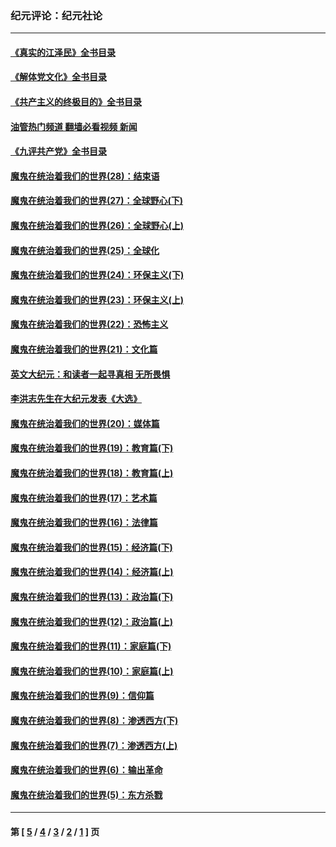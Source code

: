 ### 纪元评论：纪元社论
---
#### [《真实的江泽民》全书目录](../../pages/nsc422/n13721399.md?12170330) 
#### [《解体党文化》全书目录](../../pages/nsc422/n13721157.md?12170330) 
#### [《共产主义的终极目的》全书目录](../../pages/nsc422/n13721048.md?12170330) 
#### [油管热门频道 翻墙必看视频 新闻](ok?12170330)
#### [《九评共产党》全书目录](../../pages/nsc422/n13708085.md?12170330) 
#### [魔鬼在统治着我们的世界(28)：结束语](../../pages/nsc422/n10936246.md?12170330) 
#### [魔鬼在统治着我们的世界(27)：全球野心(下)](../../pages/nsc422/n10928319.md?12170330) 
#### [魔鬼在统治着我们的世界(26)：全球野心(上)](../../pages/nsc422/n10900318.md?12170330) 
#### [魔鬼在统治着我们的世界(25)：全球化](../../pages/nsc422/n10788205.md?12170330) 
#### [魔鬼在统治着我们的世界(24)：环保主义(下)](../../pages/nsc422/n10695307.md?12170330) 
#### [魔鬼在统治着我们的世界(23)：环保主义(上)](../../pages/nsc422/n10688613.md?12170330) 
#### [魔鬼在统治着我们的世界(22)：恐怖主义](../../pages/nsc422/n10614727.md?12170330) 
#### [魔鬼在统治着我们的世界(21)：文化篇](../../pages/nsc422/n10597706.md?12170330) 
#### [英文大纪元：和读者一起寻真相 无所畏惧](../../pages/nsc422/n12542027.md?12170330) 
#### [李洪志先生在大纪元发表《大选》](../../pages/nsc422/n12534746.md?12170330) 
#### [魔鬼在统治着我们的世界(20)：媒体篇](../../pages/nsc422/n10586579.md?12170330) 
#### [魔鬼在统治着我们的世界(19)：教育篇(下)](../../pages/nsc422/n10564808.md?12170330) 
#### [魔鬼在统治着我们的世界(18)：教育篇(上)](../../pages/nsc422/n10526970.md?12170330) 
#### [魔鬼在统治着我们的世界(17)：艺术篇](../../pages/nsc422/n10499093.md?12170330) 
#### [魔鬼在统治着我们的世界(16)：法律篇](../../pages/nsc422/n10485969.md?12170330) 
#### [魔鬼在统治着我们的世界(15)：经济篇(下)](../../pages/nsc422/n10469975.md?12170330) 
#### [魔鬼在统治着我们的世界(14)：经济篇(上)](../../pages/nsc422/n10457370.md?12170330) 
#### [魔鬼在统治着我们的世界(13)：政治篇(下)](../../pages/nsc422/n10448270.md?12170330) 
#### [魔鬼在统治着我们的世界(12)：政治篇(上)](../../pages/nsc422/n10444576.md?12170330) 
#### [魔鬼在统治着我们的世界(11)：家庭篇(下)](../../pages/nsc422/n10440961.md?12170330) 
#### [魔鬼在统治着我们的世界(10)：家庭篇(上)](../../pages/nsc422/n10435448.md?12170330) 
#### [魔鬼在统治着我们的世界(9)：信仰篇](../../pages/nsc422/n10432159.md?12170330) 
#### [魔鬼在统治着我们的世界(8)：渗透西方(下)](../../pages/nsc422/n10429603.md?12170330) 
#### [魔鬼在统治着我们的世界(7)：渗透西方(上)](../../pages/nsc422/n10426013.md?12170330) 
#### [魔鬼在统治着我们的世界(6)：输出革命](../../pages/nsc422/n10421536.md?12170330) 
#### [魔鬼在统治着我们的世界(5)：东方杀戮](../../pages/nsc422/n10417707.md?12170330) 

---
#### 第 [ [5](./5.md?12170330) / [4](./4.md?12170330) / [3](./3.md?12170330) / [2](./2.md?12170330) / [1](./1.md?12170330) ] 页
